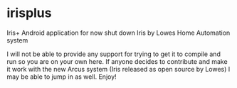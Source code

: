 # irisplus
Iris+ Android application for now shut down Iris by Lowes Home Automation system

I will not be able to provide any support for trying to get it to compile and run so you are on your own here. If anyone decides to contribute and make it work with the new Arcus system (Iris released as open source by Lowes) I may be able to jump in as well. Enjoy!
